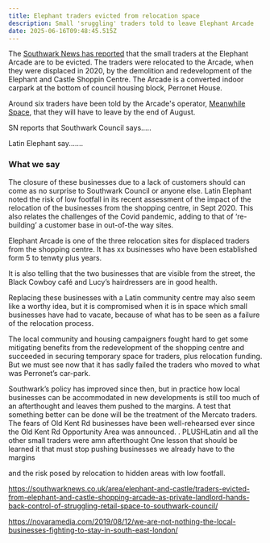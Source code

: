 ```yaml
---
title: Elephant traders evicted from relocation space
description: Small 'sruggling' traders told to leave Elephant Arcade
date: 2025-06-16T09:48:45.515Z
---
```

The [Southwark News has reported](https://southwarknews.co.uk/area/elephant-and-castle/traders-evicted-from-elephant-and-castle-shopping-arcade-as-private-landlord-hands-back-control-of-struggling-retail-space-to-southwark-council/) that the small traders at the Elephant Arcade are to be evicted.  The traders were relocated to the Arcade,  when they were displaced in 2020, by the demolition and redevelopment of the Elephant and Castle Shoppin Centre.  The Arcade is a converted indoor carpark at the bottom of council housing block, Perronet House. 

Around six traders have been told by the Arcade's operator, [Meanwhile Space](https://www.meanwhilespace.com/), that they will have to leave by the end of August. 

SN reports that Southwark Council says.....

Latin Elephant say.......

### What we say

The closure of these businesses due to a lack of customers should can come as no surprise to Southwark Council or anyone else.  Latin Elephant noted the risk of low footfall in its recent assessment of the impact of the relocation of the businesses from the shopping centre, in Sept 2020.  This also relates the challenges of the Covid pandemic, adding to that of ‘re-building’ a customer base in out-of-the way sites.

Elephant Arcade is one of the three relocation sites for displaced traders from the shopping centre.  It has xx businesses who have been established form 5 to tenwty plus years.

It is also telling that the two businesses that are visible from the street, the Black Cowboy café and Lucy’s hairdressers are in good health. 

Replacing these businesses with a Latin community centre may also seem like a worthy idea, but it is compromised when it is in space which small businesses have had to vacate, because of what has to be seen as a failure of the relocation process.

The local community and housing campaigners fought hard to get some mitigating benefits from the redevelopment of the shopping centre and succeeded in securing temporary space for traders, plus relocation funding.  But we must see now that it has sadly failed the traders who moved to what was Perronet’s car-park.

Southwark’s policy has improved since then, but in practice how local businesses can be accommodated in new developments is still too much of an afterthought and leaves them pushed to the margins.  A test that something better can be done will be the treatment of the Mercato traders. The fears of Old Kent Rd businesses have been well-rehearsed ever since the Old Kent Rd Opportunity Area was announced. .  PLUSHLatin and all the other small traders were amn afterthought 
One lesson that should be learned it that must stop pushing businesses we already have to the margins

and the risk posed by relocation to hidden areas with low footfall.

<https://southwarknews.co.uk/area/elephant-and-castle/traders-evicted-from-elephant-and-castle-shopping-arcade-as-private-landlord-hands-back-control-of-struggling-retail-space-to-southwark-council/>

<https://novaramedia.com/2019/08/12/we-are-not-nothing-the-local-businesses-fighting-to-stay-in-south-east-london/>